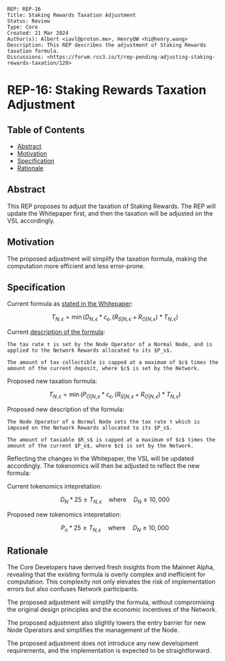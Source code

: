 ```
REP: REP-16
Title: Staking Rewards Taxation Adjustment
Status: Review
Type: Core
Created: 21 Mar 2024
Author(s): Albert <iavl@proton.me>, HenryQW <hi@henry.wang>
Description: This REP describes the adjustment of Staking Rewards taxation formula.
Discussions: <https://forum.rss3.io/t/rep-pending-adjusting-staking-rewards-taxation/128>
```

# REP-16: Staking Rewards Taxation Adjustment

## Table of Contents

- [Abstract](#abstract)
- [Motivation](#motivation)
- [Specification](#specification)
- [Rationale](#rationale)

## Abstract

This REP proposes to adjust the taxation of Staking Rewards.
The REP will update the Whitepaper first, and then the taxation will be adjusted on the VSL accordingly.

## Motivation

The proposed adjustment will simplify the taxation formula, making the computation more efficient and less error-prone.

## Specification

Current formula as [stated in the Whitepaper](https://github.com/RSS3-Network/Whitepaper/blob/d8a86712cad0c88846c659577e0848b422b90f14/current/sections/tokenomics/network_rewards.tex#L77-L83):

$$
T_{N,\epsilon} = \min(D_{N,\epsilon} * c_{\epsilon}, (R_{S|N,\epsilon} + R_{O|N,\epsilon}) * T_{N,\epsilon})
$$

Current [description of the formula](https://github.com/RSS3-Network/Whitepaper/blob/d8a86712cad0c88846c659577e0848b422b90f14/current/sections/tokenomics/network_rewards.tex#L75):

```
The tax rate τ is set by the Node Operator of a Normal Node, and is applied to the Network Rewards allocated to its $P_s$.

The amount of tax collectible is capped at a maximum of $c$ times the amount of the current deposit, where $c$ is set by the Network.
```

Proposed new taxation formula:

$$
T_{N,\epsilon} = \min(P_{O|N,\epsilon} * c_{\epsilon}, (R_{S|N,\epsilon} + R_{O|N,\epsilon}) * T_{N,\epsilon})
$$

Proposed new description of the formula:

```
The Node Operator of a Normal Node sets the tax rate τ which is imposed on the Network Rewards allocated to its $P_s$.

The amount of taxiable $R_s$ is capped at a maximum of $c$ times the amount of the current $P_o$, where $c$ is set by the Network.
```

Reflecting the changes in the Whitepaper, the VSL will be updated accordingly.
The tokenomics will then be adjusted to reflect the new formula:

Current tokenomics intepretation:

$$
D_{N} * 25 \geq T_{N,\epsilon} \quad \text{where} \quad D_{N} \geq 10,000
$$

Proposed new tokenomics intepretation:

$$
P_{o} * 25 \geq T_{N,\epsilon} \quad \text{where} \quad D_{N} \geq 10,000
$$

## Rationale

The Core Developers have derived fresh insights from the Mainnet Alpha, revealing that the existing formula is overly complex and inefficient for computation.
This complexity not only elevates the risk of implementation errors but also confuses Network participants.

The proposed adjustment will simplify the formula, without compromising the original design principles and the economic incentives of the Network.

The proposed adjustment also slightly lowers the entry barrier for new Node Operators and simplifies the management of the Node.

The proposed adjustment does not introduce any new development requirements, and the implementation is expected to be straightforward.
